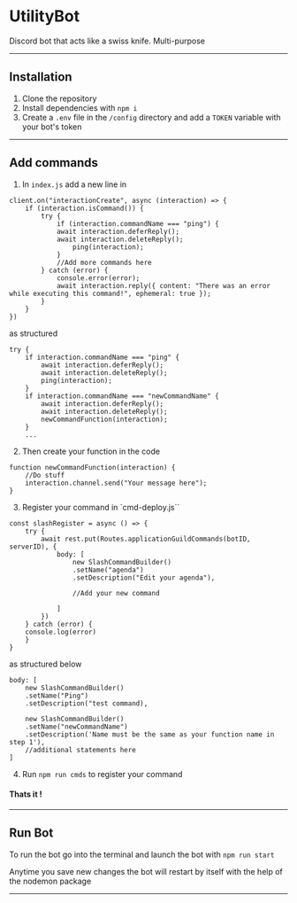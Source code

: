 # UtilityBot
Discord bot that acts like a swiss knife. Multi-purpose

---

## Installation

1. Clone the repository
2. Install dependencies with `npm i`
3. Create a `.env` file in the `/config` directory and add a `TOKEN` variable with your bot's token

---

## Add commands
1. In `index.js` add a new line in

```
client.on("interactionCreate", async (interaction) => {
    if (interaction.isCommand()) {
        try {
            if (interaction.commandName === "ping") {
            await interaction.deferReply();
            await interaction.deleteReply();
                ping(interaction);
            }
            //Add more commands here
        } catch (error) {
            console.error(error);
            await interaction.reply({ content: "There was an error while executing this command!", ephemeral: true });
        }
    }
})
```

as structured

```
try {
    if interaction.commandName === "ping" {
        await interaction.deferReply();
        await interaction.deleteReply();
        ping(interaction);
    }
    if interaction.commandName === "newCommandName" {
        await interaction.deferReply();
        await interaction.deleteReply();
        newCommandFunction(interaction);
    }
    ...
```

2. Then create your function in the code

```
function newCommandFunction(interaction) {
    //Do stuff
    interaction.channel.send("Your message here");
}
```

3. Register your command in `cmd-deploy.js``

```
const slashRegister = async () => {
    try {
        await rest.put(Routes.applicationGuildCommands(botID, serverID), {
            body: [
                new SlashCommandBuilder()
                .setName("agenda")
                .setDescription("Edit your agenda"),

                //Add your new command

            ]
        })
    } catch (error) {
    console.log(error)
    }
}
```

as structured below

```
body: [
    new SlashCommandBuilder()
    .setName("Ping")
    .setDescription("test command),

    new SlashCommandBuilder()
    .setName("newCommandName")
    .setDescription('Name must be the same as your function name in step 1'),
    //additional statements here
]
```

4. Run `npm run cmds` to register your command

#### Thats it !

---

## Run Bot

To run the bot go into the terminal and launch the bot with `npm run start`

Anytime you save new changes the bot will restart by itself with the help of the nodemon package

---